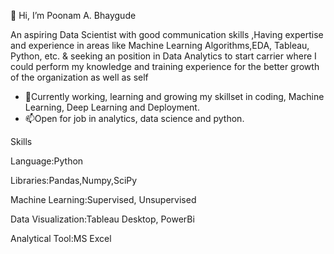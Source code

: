 👋 Hi, I’m Poonam A. Bhaygude

An aspiring Data Scientist with good communication skills ,Having expertise and experience in areas like Machine Learning Algorithms,EDA, Tableau, Python,    etc. & seeking an position in Data Analytics to start carrier where I could perform my knowledge and training experience for the better growth of             the organization as well as self
- 🌱Currently working, learning and growing my skillset in coding, Machine Learning, Deep Learning and Deployment.
- 📫Open for job in analytics, data science and python.

Skills

Language:Python

Libraries:Pandas,Numpy,SciPy

Machine Learning:Supervised, Unsupervised

Data Visualization:Tableau Desktop, PowerBi

Analytical Tool:MS Excel
